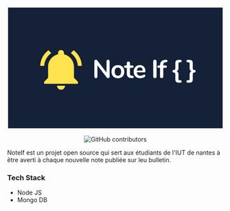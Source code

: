 
<div style="text-align: center;">

![Note If { }](extension/img/logo_noteIf_banner.png)

![GitHub contributors](https://img.shields.io/github/contributors/PolLamothe/NoteIf?style=for-the-badge&logo=github&labelColor=%23152039&color=%23ffe34f)
</div>

NoteIf est un projet open source qui sert aux étudiants de l'IUT de nantes à être averti à chaque nouvelle note publiée sur leu bulletin.

### Tech Stack
+ Node JS
+ Mongo DB